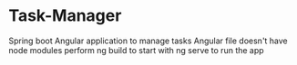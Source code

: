 # Task-Manager
Spring boot Angular application to manage tasks
Angular file doesn't have node modules
perform ng build to start with
ng serve to run the app
